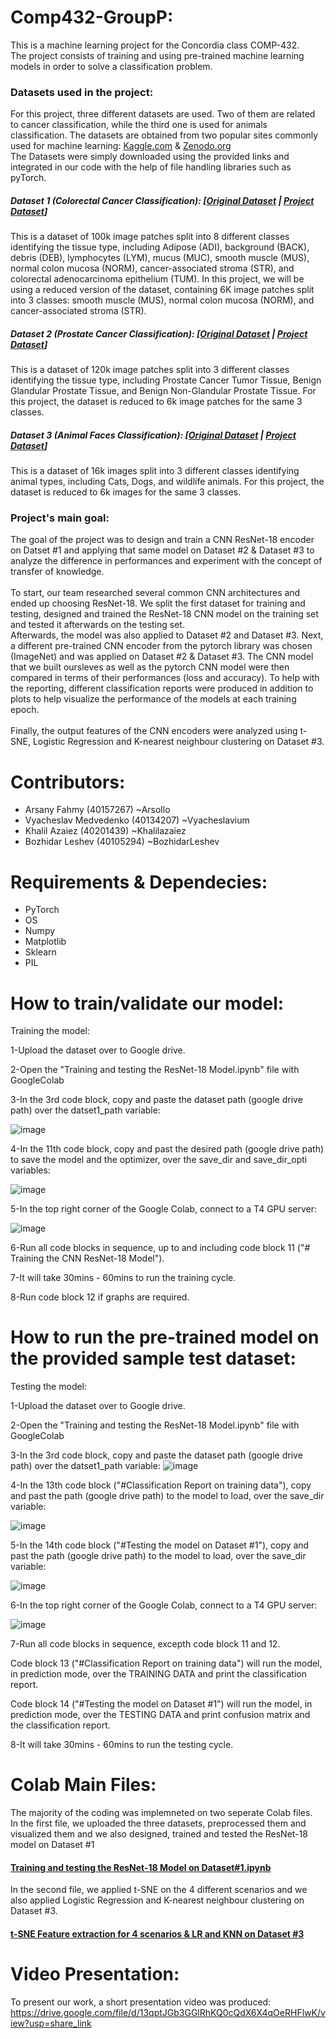 # Comp432-GroupP: 
This is a machine learning project for the Concordia class COMP-432.<br>
The project consists of training and using pre-trained machine learning models in order to solve a classification problem. <br>
### Datasets used in the project: 
For this project, three different datasets are used. Two of them are related to cancer classification, while the third one is used for animals classification. The datasets are obtained from two popular sites commonly used for machine learning: [Kaggle.com](https://www.kaggle.com) & [Zenodo.org](https://zenodo.org) <br>
The Datasets were simply downloaded using the provided links and integrated in our code with the help of file handling libraries such as pyTorch.
##### Dataset 1 (Colorectal Cancer Classification): [[Original Dataset](https://zenodo.org/records/1214456) | [Project Dataset](https://onedrive.live.com/?authkey=%21ADmb8ZdEzwFMZoo&id=FB338EA7CF297329%21405133&cid=FB338EA7CF297329&parId=root&parQt=sharedby&parCid=UnAuth&o=OneUp)]<br>
This is a dataset of 100k image patches split into 8 different classes identifying the tissue type, including Adipose (ADI), background (BACK), debris (DEB), lymphocytes (LYM), mucus (MUC), smooth muscle (MUS), normal colon mucosa (NORM), cancer-associated stroma (STR), and colorectal adenocarcinoma epithelium (TUM). In this project, we will be using a reduced version of the dataset, containing 6K image patches split into 3 classes: smooth muscle (MUS), normal colon mucosa (NORM), and cancer-associated stroma (STR).<br>
##### Dataset 2 (Prostate Cancer Classification): [[Original Dataset](https://zenodo.org/records/4789576) | [Project Dataset](https://onedrive.live.com/?authkey=%21APy4wecXgMnQ7Kw&id=FB338EA7CF297329%21405132&cid=FB338EA7CF297329&parId=root&parQt=sharedby&parCid=UnAuth&o=OneUp)]<br>
This is a dataset of 120k image patches split into 3 different classes identifying the tissue type, including Prostate Cancer Tumor Tissue, Benign Glandular Prostate Tissue, and Benign Non-Glandular Prostate Tissue. For this project, the dataset is reduced to 6k image patches for the same 3 classes. <br>
##### Dataset 3 (Animal Faces Classification): [[Original Dataset](https://www.kaggle.com/datasets/andrewmvd/animal-faces) | [Project Dataset](https://onedrive.live.com/?authkey=%21AKqEWb1GDjWPbG0&id=FB338EA7CF297329%21405131&cid=FB338EA7CF297329&parId=root&parQt=sharedby&parCid=UnAuth&o=OneUp)]<br>
This is a dataset of 16k images split into 3 different classes identifying animal types, including Cats, Dogs, and wildlife animals. For this project, the dataset is reduced to 6k images for the same 3 classes.

### Project's main goal:
The goal of the project was to design and train a CNN ResNet-18 encoder on Datset #1 and applying that same model on Dataset #2 & Dataset #3 to analyze the difference in performances and experiment with the concept of transfer of knowledge. <br><br>
To start, our team researched several common CNN architectures and ended up choosing ResNet-18. We split the first dataset for training and testing, designed and trained the ResNet-18 CNN model on the training set and tested it afterwards on the testing set. <br>
Afterwards, the model was also applied to Dataset #2 and Dataset #3. Next, a different pre-trained CNN encoder from the pytorch library was chosen (ImageNet) and was applied on Dataset #2 & Dataset #3. The CNN model that we built oursleves as well as the pytorch CNN model were then compared in terms of their performances (loss and accuracy). To help with the reporting, different classification reports were produced in addition to plots to help visualize the performance of the models at each training epoch. <br><br>
Finally, the output features of the CNN encoders were analyzed using t-SNE, Logistic Regression and K-nearest neighbour clustering on Dataset #3. 

# Contributors: 
- Arsany Fahmy (40157267) ~Arsollo
- Vyacheslav Medvedenko (40134207) ~Vyacheslavium
- Khalil Azaiez (40201439) ~Khalilazaiez
- Bozhidar Leshev (40105294) ~BozhidarLeshev

# Requirements & Dependecies:
- PyTorch
- OS
- Numpy
- Matplotlib
- Sklearn
- PIL

# How to train/validate our model:
Training the model:
  
  1-Upload the dataset over to Google drive.
  
  2-Open the "Training and testing the ResNet-18 Model.ipynb" file with GoogleColab
  
  3-In the 3rd code block, copy and paste the dataset path (google drive path) over the datset1_path variable:
  
  ![image](https://github.com/Arsollo/COMP432-GroupP/assets/52761503/42e006e7-b9a3-4607-af31-e2db0b096e10)
  
  4-In the 11th code block, copy and past the desired path (google drive path) to save the model and the optimizer, over the save_dir and save_dir_opti variables:
  
  ![image](https://github.com/Arsollo/COMP432-GroupP/assets/52761503/6e235a19-3716-4619-88cb-b3c26fd0891a)
  
  5-In the top right corner of the Google Colab, connect to a T4 GPU server:
  
  ![image](https://github.com/Arsollo/COMP432-GroupP/assets/52761503/8dacec3a-945c-4273-8b41-9bab7c3fc8f2)
  
  6-Run all code blocks in sequence, up to and including code block 11 ("# Training the CNN ResNet-18 Model").
  
  7-It will take 30mins - 60mins to run the training cycle.
 
  8-Run code block 12 if graphs are required.
  

# How to run the pre-trained model on the provided sample test dataset: 
Testing the model:
    
  1-Upload the dataset over to Google drive.
  
  2-Open the "Training and testing the ResNet-18 Model.ipynb" file with GoogleColab
  
  3-In the 3rd code block, copy and paste the dataset path (google drive path) over the datset1_path variable:
  ![image](https://github.com/Arsollo/COMP432-GroupP/assets/52761503/42e006e7-b9a3-4607-af31-e2db0b096e10)
  
  4-In the 13th code block ("#Classification Report on training data"), copy and past the path (google drive path) to the model to load, over the save_dir variable:
 
 ![image](https://github.com/Arsollo/COMP432-GroupP/assets/52761503/c3d734d6-9956-43e9-915a-6dd3dfc6ecc7)


  5-In the 14th code block ("#Testing the model on Dataset #1"), copy and past the path (google drive path) to the model to load, over the save_dir variable:
  
  ![image](https://github.com/Arsollo/COMP432-GroupP/assets/52761503/28ae3509-385a-4a9c-96cd-9ef7b8e8be84)

  6-In the top right corner of the Google Colab, connect to a T4 GPU server:
  
  ![image](https://github.com/Arsollo/COMP432-GroupP/assets/52761503/8dacec3a-945c-4273-8b41-9bab7c3fc8f2)
  
  7-Run all code blocks in sequence, excepth code block 11 and 12.
    
  Code block 13 ("#Classification Report on training data") will run the model, in prediction mode, over the TRAINING DATA and print the classification report.
    
  Code block 14 ("#Testing the model on Dataset #1") will run the model, in prediction mode, over the TESTING DATA and print confusion matrix and the classification report.
    
  8-It will take 30mins - 60mins to run the testing cycle.



# Colab Main Files:
The majority of the coding was implemneted on two seperate Colab files. <br>
In the first file, we uploaded the three datasets, preprocessed them and visualized them and we also designed, trained and tested the ResNet-18 model on Dataset #1 <br>

#### [Training and testing the ResNet-18 Model on Dataset#1.ipynb](https://colab.research.google.com/drive/19xycOefX7l8RE1pfRWApMzE0WxNqjuG6)

In the second file, we applied t-SNE on the 4 different scenarios and we also applied Logistic Regression and K-nearest neighbour clustering on Dataset #3.

#### [t-SNE Feature extraction for 4 scenarios & LR and KNN on Dataset #3](https://colab.research.google.com/drive/1bMYTCn0ksrIRmdwLOQLc7KklEnJYAg3i#scrollTo=cRHgX_4OxyTW)

# Video Presentation:
To present our work, a short presentation video was produced:
https://drive.google.com/file/d/13qptJGb3GGlRhKQ0cQdX6X4qOeRHFlwK/view?usp=share_link 




  
